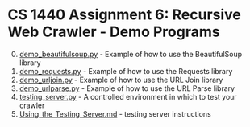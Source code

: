 # CS 1440 Assignment 6: Recursive Web Crawler - Demo Programs

0.  [demo_beautifulsoup.py](./demo_beautifulsoup.py) - Example of how to use the BeautifulSoup library
1.  [demo_requests.py](./demo_requests.py) - Example of how to use the Requests library
2.  [demo_urljoin.py](./demo_urljoin.py) - Example of how to use the URL Join library
3.  [demo_urlparse.py](./demo_urlparse.py) - Example of how to use the URL Parse library
4.  [testing_server.py](./testing_server.py) - A controlled environment in which to test your crawler
5.  [Using_the_Testing_Server.md](./Using_the_Testing_Server.md) - testing server instructions
